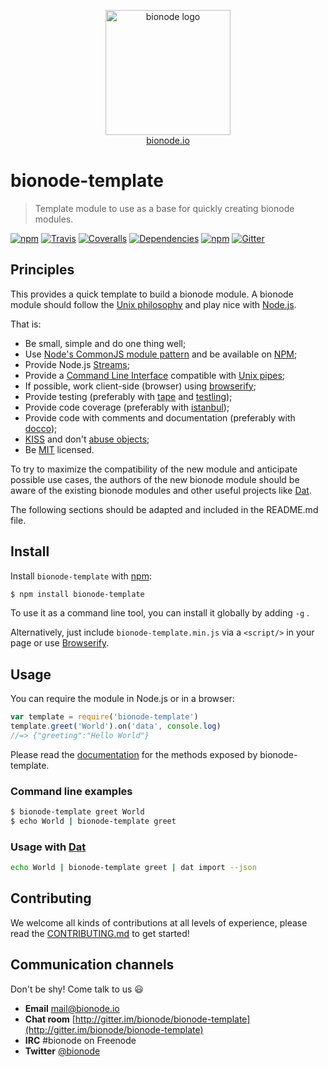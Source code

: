 <p align="center">
  <a href="http://bionode.io">
    <img height="200" width="200" title="bionode" alt="bionode logo" src="https://rawgithub.com/bionode/bionode/master/docs/bionode-logo.min.svg"/>
  </a>
  <br/>
  <a href="http://bionode.io/">bionode.io</a>
</p>


# bionode-template

> Template module to use as a base for quickly creating bionode modules.

[![npm](https://img.shields.io/npm/v/bionode-template.svg?style=flat-square)](http://npmjs.org/package/bionode-template)
[![Travis](https://img.shields.io/travis/bionode/bionode-template.svg?style=flat-square)](https://travis-ci.org/bionode/bionode-template)
[![Coveralls](https://img.shields.io/coveralls/bionode/bionode-template.svg?style=flat-square)](http://coveralls.io/r/bionode/bionode-template)
[![Dependencies](http://img.shields.io/david/bionode/bionode-template.svg?style=flat-square)](http://david-dm.org/bionode/bionode-template)
[![npm](https://img.shields.io/npm/dt/bionode-template.svg?style=flat-square)](https://www.npmjs.com/package/bionode-template)
[![Gitter](https://img.shields.io/gitter/room/nwjs/nw.js.svg?style=flat-square)](https://gitter.im/bionode/bionode-template)


## Principles

This provides a quick template to build a bionode module. A bionode module should follow the [Unix philosophy](http://en.wikipedia.org/wiki/Unix_philosophy) and play nice with [Node.js](http://nodejs.org).

That is:

* Be small, simple and do one thing well;
* Use [Node's CommonJS module pattern](http://nodejs.org/docs/latest/api/modules.html) and be available on [NPM](http://npmjs.org);
* Provide Node.js [Streams](http://nodejs.org/api/stream.html);
* Provide a [Command Line Interface](http://en.wikipedia.org/wiki/Command-line_interface) compatible with [Unix pipes](http://en.wikipedia.org/wiki/Pipeline_%28Unix%29);
* If possible, work client-side (browser) using [browserify](https://github.com/substack/node-browserify);
* Provide testing (preferably with [tape](http://github.com/substack/tape) and [testling](https://ci.testling.com));
* Provide code coverage (preferably with [istanbul](https://github.com/gotwarlost/istanbul));
* Provide code with comments and documentation (preferably with [docco](https://github.com/jashkenas/docco));
* [KISS](http://en.wikipedia.org/wiki/KISS_principle) and don't [abuse objects](http://timruffles.github.io/you-probably-dont-want-an-object);
* Be [MIT](http://choosealicense.com/licenses/mit/) licensed.

To try to maximize the compatibility of the new module and anticipate possible use cases, the authors of the new bionode module should be aware of the existing bionode modules and other useful projects like [Dat](http://github.com/maxogden/dat).

The following sections should be adapted and included in the README.md file.


## Install

Install ```bionode-template``` with [npm](//npmjs.org):

```sh
$ npm install bionode-template
```
To use it as a command line tool, you can install it globally by adding ```-g``` .

Alternatively, just include `bionode-template.min.js` via a `<script/>` in your page or use [Browserify](http://browserify.org).

Usage
-----

 You can require the module in Node.js or in a browser:

```js
var template = require('bionode-template')
template.greet('World').on('data', console.log)
//=> {"greeting":"Hello World"}
```

Please read the [documentation](http://rawgit.com/bionode/bionode-template/master/docs/bionode-template.html) for the methods exposed by bionode-template.


### Command line examples

```sh
$ bionode-template greet World
$ echo World | bionode-template greet
```


### Usage with [Dat](http://dat-data.com)

```sh
echo World | bionode-template greet | dat import --json
```


## Contributing

We welcome all kinds of contributions at all levels of experience, please read the [CONTRIBUTING.md](CONTRIBUTING.md) to get started!


## Communication channels

Don't be shy! Come talk to us :smiley:

* **Email** [mail@bionode.io](mailto:mail@bionode.io)
* **Chat room** [http://gitter.im/bionode/bionode-template](http://gitter.im/bionode/bionode-template)
* **IRC** #bionode on Freenode
* **Twitter** [@bionode](http://twitter.com/@bionode)
